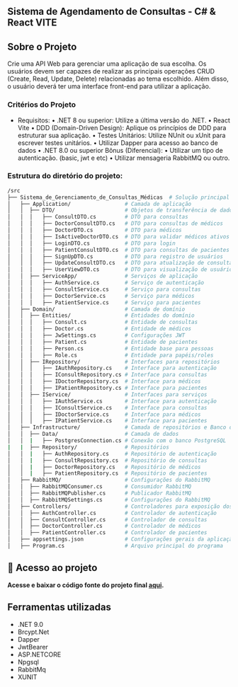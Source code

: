 ## Sistema de Agendamento de Consultas - C# & React VITE

## Sobre o Projeto

Crie uma API Web para gerenciar uma aplicação de sua escolha. Os usuários devem ser capazes de realizar as principais operações CRUD (Create, Read, Update, Delete) relacionadas ao tema escolhido. Além disso, o usuário deverá ter uma interface front-end para utilizar a aplicação.
</br>

### Critérios do Projeto

- Requisitos:
• .NET 8 ou superior: Utilize a última versão do .NET.
• React Vite
• DDD (Domain-Driven Design): Aplique os princípios de DDD para estruturar sua aplicação.
• Testes Unitários: Utilize NUnit ou xUnit para escrever testes unitários.
• Utilizar Dapper para acesso ao banco de dados
• .NET 8.0 ou superior
Bônus (Diferencial):
• Utilizar um tipo de autenticação. (basic, jwt e etc)
• Utilizar mensageria RabbitMQ ou outro.

### Estrutura do diretório do projeto:

```bash
/src
├── Sistema_de_Gerenciamento_de_Consultas_Médicas  # Solução principal
│   ├── Application/                 # Camada de aplicação
│   │  ├── DTO/                      # Objetos de transferência de dados (Data Transfer Objects)
│   │  │   ├── ConsultDTO.cs         # DTO para consultas
│   │  │   ├── DoctorConsultDTO.cs   # DTO para consultas de médicos
│   │  │   ├── DoctorDTO.cs          # DTO para médicos
│   │  │   ├── IsActiveDoctorDTO.cs  # DTO para validar médicos ativos
│   │  │   ├── LoginDTO.cs           # DTO para login
│   │  │   ├── PatientConsultDTO.cs  # DTO para consultas de pacientes
│   │  │   ├── SignUpDTO.cs          # DTO para registro de usuários
│   │  │   ├── UpdateConsultDTO.cs   # DTO para atualização de consultas
│   │  │   ├── UserViewDTO.cs        # DTO para visualização de usuários
│   │  ├── ServiceApp/               # Serviços de aplicação
│   │  │   ├── AuthService.cs        # Serviço de autenticação
│   │  │   ├── ConsultService.cs     # Serviço para consultas
│   │  │   ├── DoctorService.cs      # Serviço para médicos
│   │  │   ├── PatientService.cs     # Serviço para pacientes
│   ├── Domain/                      # Camada de domínio
│   │  ├── Entities/                 # Entidades do domínio
│   │  │   ├── Consult.cs            # Entidade de consultas
│   │  │   ├── Doctor.cs             # Entidade de médicos
│   │  │   ├── JwSettings.cs         # Configurações JWT
│   │  │   ├── Patient.cs            # Entidade de pacientes
│   │  │   ├── Person.cs             # Entidade base para pessoas
│   │  │   ├── Role.cs               # Entidade para papéis/roles
│   │  ├── IRepository/              # Interfaces para repositórios
│   │  │   ├── IAuthRepository.cs    # Interface para autenticação
│   │  │   ├── IConsultRepository.cs # Interface para consultas
│   │  │   ├── IDoctorRepository.cs  # Interface para médicos
│   │  │   ├── IPatientRepository.cs # Interface para pacientes
│   │  ├── IService/                 # Interfaces para serviços
│   │  │   ├── IAuthService.cs       # Interface para autenticação
│   │  │   ├── IConsultService.cs    # Interface para consultas
│   │  │   ├── IDoctorService.cs     # Interface para médicos
│   │  │   ├── IPatientService.cs    # Interface para pacientes
│   ├── Infrastructure/              # Camada de repositórios e Banco de Dados
│   │  ├── Data/                     # Camada de dados
│   │  |   ├── PostgresConnection.cs # Conexão com o banco PostgreSQL
|   |  ├── Repository/               # Repositórios
│   │  |   ├── AuthRepository.cs     # Repositório de autenticação
│   │  |   ├── ConsultRepository.cs  # Repositório de consultas
│   │  |   ├── DoctorRepository.cs   # Repositório de médicos
│   │  |   ├── PatientRepository.cs  # Repositório de pacientes
│   ├── RabbitMQ/                    # Configurações do RabbitMQ
│   │  ├── RabbitMQConsumer.cs       # Consumidor RabbitMQ
│   │  ├── RabbitMQPublisher.cs      # Publicador RabbitMQ
│   │  ├── RabbitMQSettings.cs       # Configurações do RabbitMQ
│   ├── Controllers/                 # Controladores para exposição dos endpoints
│   │  ├── AuthController.cs         # Controlador de autenticação
│   │  ├── ConsultController.cs      # Controlador de consultas
│   │  ├── DoctorController.cs       # Controlador de médicos
│   │  ├── PatientController.cs      # Controlador de pacientes
│   ├── appsettings.json             # Configurações gerais da aplicação
│   ├── Program.cs                   # Arquivo principal do programa
```

## 📁 Acesso ao projeto

**Acesse e baixar o código fonte do projeto final
[aqui](https://github.com/delmiraugusto/SistemaGerenciamentoConsultasMedicas).**


## Ferramentas utilizadas

- .NET 9.0
- Brcypt.Net
- Dapper
- JwtBearer
- ASP.NETCORE
- Npgsql
- RabbitMq
- XUNIT
